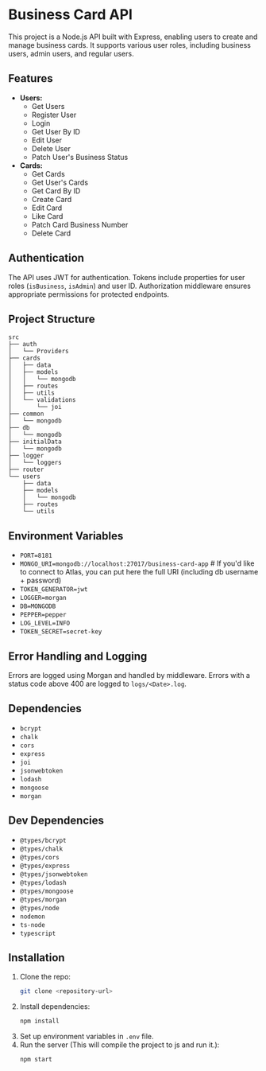 # Business Card API

This project is a Node.js API built with Express, enabling users to create and manage business cards. It supports various user roles, including business users, admin users, and regular users.

## Features

- **Users:**
  - Get Users
  - Register User
  - Login
  - Get User By ID
  - Edit User
  - Delete User
  - Patch User's Business Status
- **Cards:**
  - Get Cards
  - Get User's Cards
  - Get Card By ID
  - Create Card
  - Edit Card
  - Like Card
  - Patch Card Business Number
  - Delete Card

## Authentication

The API uses JWT for authentication. Tokens include properties for user roles (`isBusiness`, `isAdmin`) and user ID. Authorization middleware ensures appropriate permissions for protected endpoints.

## Project Structure

```plaintext
src
├── auth
│   └── Providers
├── cards
│   ├── data
│   ├── models
│   │   └── mongodb
│   ├── routes
│   ├── utils
│   └── validations
│       └── joi
├── common
│   └── mongodb
├── db
│   └── mongodb
├── initialData
│   └── mongodb
├── logger
│   └── loggers
├── router
└── users
    ├── data
    ├── models
    │   └── mongodb
    ├── routes
    └── utils
```

## Environment Variables

- `PORT=8181`
- `MONGO_URI=mongodb://localhost:27017/business-card-app` # If you'd like to connect to Atlas, you can put here the full URI (including db username + password)
- `TOKEN_GENERATOR=jwt`
- `LOGGER=morgan`
- `DB=MONGODB`
- `PEPPER=pepper`
- `LOG_LEVEL=INFO`
- `TOKEN_SECRET=secret-key`

## Error Handling and Logging

Errors are logged using Morgan and handled by middleware. Errors with a status code above 400 are logged to `logs/<Date>.log`.

## Dependencies

- `bcrypt`
- `chalk`
- `cors`
- `express`
- `joi`
- `jsonwebtoken`
- `lodash`
- `mongoose`
- `morgan`

## Dev Dependencies

- `@types/bcrypt`
- `@types/chalk`
- `@types/cors`
- `@types/express`
- `@types/jsonwebtoken`
- `@types/lodash`
- `@types/mongoose`
- `@types/morgan`
- `@types/node`
- `nodemon`
- `ts-node`
- `typescript`

## Installation

1. Clone the repo:
    ```bash
    git clone <repository-url>
    ```
2. Install dependencies:
    ```bash
    npm install
    ```
3. Set up environment variables in `.env` file.
4. Run the server (This will compile the project to js and run it.):
    ```bash
    npm start
    ```
